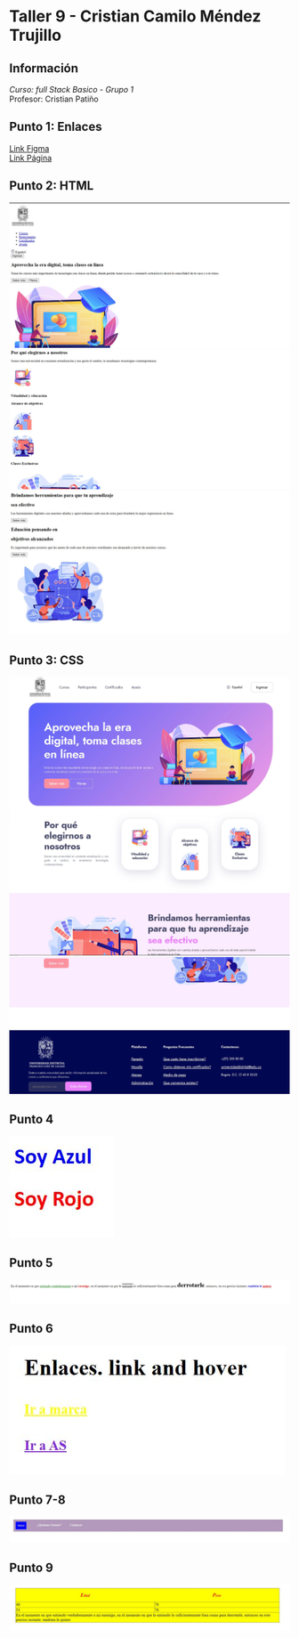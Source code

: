 # Taller 9 - Cristian Camilo Méndez Trujillo
## Información

_Curso: full Stack Basico - Grupo 1_ <br />
Profesor: Cristian Patiño

## Punto 1: Enlaces
[Link Figma](https://www.figma.com/file/USJ51QKP51zRBf2S4MQUjq/CRISTIAN-M%C3%89NDEZ?type=design&mode=design&t=wbHtgWIKlzm8hj9R-1)<br />
[Link Página](https://ccmendezt.github.io/taller9/)
## Punto 2: HTML
![Punto 2 P1](https://github.com/ccmendezt/taller9/blob/main/public/images/Punto%202%20P1.JPG)
![Punto 2 P2](https://github.com/ccmendezt/taller9/blob/main/public/images/Punto%202%20P2.JPG)
![Punto 2 P3](https://github.com/ccmendezt/taller9/blob/main/public/images/Punto%202%20P3.JPG)
## Punto 3: CSS
![Punto 3 P1](https://github.com/ccmendezt/taller9/blob/main/public/images/Punto%203%20P1.JPG)
![Punto 3 P2](https://github.com/ccmendezt/taller9/blob/main/public/images/Punto%203%20P2.JPG)
![Punto 3 P3](https://github.com/ccmendezt/taller9/blob/main/public/images/Punto%203%20P3.JPG)
## Punto 4
![Punto 4](https://github.com/ccmendezt/taller9/blob/main/public/images/Punto%204.JPG)
## Punto 5
![Punto 5](https://github.com/ccmendezt/taller9/blob/main/public/images/Punto%205.JPG)
## Punto 6
![Punto 6](https://github.com/ccmendezt/taller9/blob/main/public/images/Punto%206.JPG)
## Punto 7-8
![Punto 7-8](https://github.com/ccmendezt/taller9/blob/main/public/images/Punto%207-8.JPG)
## Punto 9
![Punto 9](https://github.com/ccmendezt/taller9/blob/main/public/images/Punto%209.JPG)
